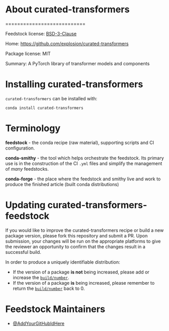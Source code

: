 
# About curated-transformers
===========================

Feedstock license: [BSD-3-Clause](https://github.com/AnacondaRecipes/curated-transformers/blob/main/LICENSE.txt)

Home: https://github.com/explosion/curated-transformers

Package license: MIT

Summary: A PyTorch library of transformer models and components


Installing curated-transformers
================

`curated-transformers` can be installed with:

```
conda install curated-transformers
```

Terminology
===========

**feedstock** - the conda recipe (raw material), supporting scripts and CI configuration.

**conda-smithy** - the tool which helps orchestrate the feedstock.
                   Its primary use is in the construction of the CI ``.yml`` files
                   and simplify the management of *many* feedstocks.

**conda-forge** - the place where the feedstock and smithy live and work to
                  produce the finished article (built conda distributions)


Updating curated-transformers-feedstock
========================

If you would like to improve the curated-transformers recipe or build a new
package version, please fork this repository and submit a PR. Upon submission,
your changes will be run on the appropriate platforms to give the reviewer an
opportunity to confirm that the changes result in a successful build.

In order to produce a uniquely identifiable distribution:
 * If the version of a package **is not** being increased, please add or increase
   the [``build/number``](https://docs.conda.io/projects/conda-build/en/latest/resources/define-metadata.html#build-number-and-string).
 * If the version of a package **is** being increased, please remember to return
   the [``build/number``](https://docs.conda.io/projects/conda-build/en/latest/resources/define-metadata.html#build-number-and-string)
   back to 0.

Feedstock Maintainers
=====================

* [@AddYourGitHubIdHere](https://github.com/AddYourGitHubIdHere/)

